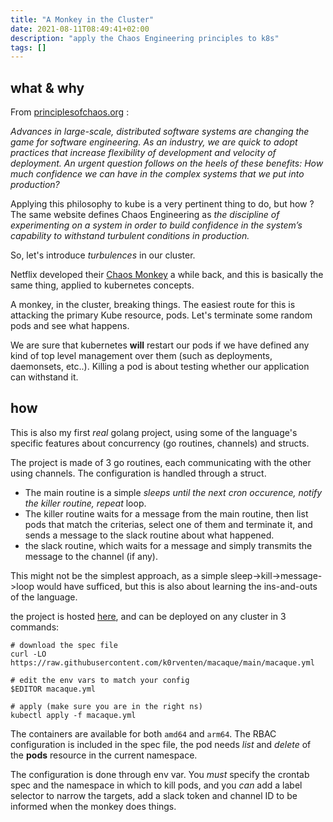```yaml
---
title: "A Monkey in the Cluster"
date: 2021-08-11T08:49:41+02:00
description: "apply the Chaos Engineering principles to k8s"
tags: []
---
```


## what & why 

From [principlesofchaos.org](https://principlesofchaos.org) :

*Advances in large-scale, distributed software systems are changing the game for software engineering. As an industry, we are quick to adopt practices that increase flexibility of development and velocity of deployment. An urgent question follows on the heels of these benefits: How much confidence we can have in the complex systems that we put into production?*

Applying this philosophy to kube is a very pertinent thing to do, but how ? The same website defines Chaos Engineering as *the discipline of experimenting on a system in order to build confidence in the system’s capability to withstand turbulent conditions in production.* 

So, let's introduce _turbulences_ in our cluster. 

Netflix developed their [Chaos Monkey](https://netflix.github.io/chaosmonkey/) a while back, and this is basically the same thing, applied to kubernetes concepts.

A monkey, in the cluster, breaking things. The easiest route for this is attacking the primary Kube resource, pods. Let's terminate some random pods and see what happens.

We are sure that kubernetes __will__ restart our pods if we have defined any kind of top level management over them (such as deployments, daemonsets, etc..). Killing a pod is about testing whether our application can withstand it. 

## how

This is also my first *real* golang project, using some of the language's specific features about concurrency (go routines, channels) and structs.

The project is made of 3 go routines, each communicating with the other using channels. The configuration is handled through a struct.

- The main routine is a simple _sleeps until the next cron occurence, notify the killer routine, repeat_ loop.
- The killer routine waits for a message from the main routine, then list pods that match the criterias, select one of them and terminate it, and sends a message to the slack routine about what happened.
- the slack routine, which waits for a message and simply transmits the message to the channel (if any).

This might not be the simplest approach, as a simple sleep->kill->message->loop would have sufficed, but this is also about learning the ins-and-outs of the language.

the project is hosted [here](https://github.com/k0rventen/macaque), and can be deployed on any cluster in 3 commands:

```
# download the spec file
curl -LO https://raw.githubusercontent.com/k0rventen/macaque/main/macaque.yml

# edit the env vars to match your config
$EDITOR macaque.yml

# apply (make sure you are in the right ns)
kubectl apply -f macaque.yml
```

The containers are available for both `amd64` and `arm64`. The RBAC configuration is included in the spec file, the pod needs _list_ and _delete_ of the __pods__ resource in the current namespace.

The configuration is done through env var. You _must_ specify the crontab spec and the namespace in which to kill pods, and you _can_ add a label selector to narrow the targets, add a slack token and channel ID to be informed when the monkey does things.


